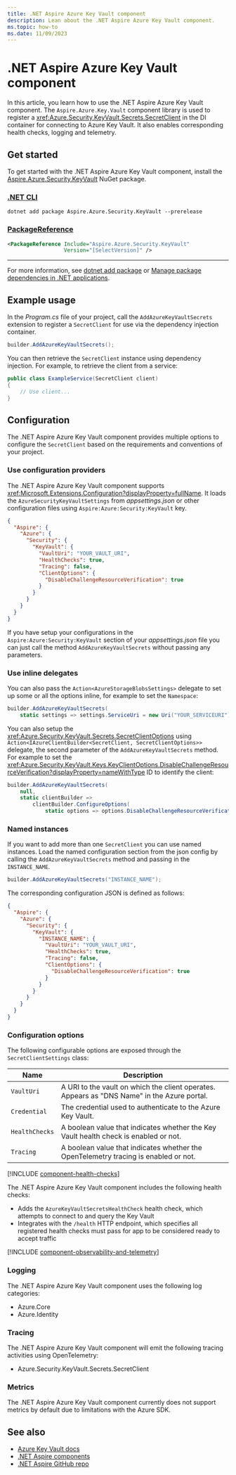 ```yaml
---
title: .NET Aspire Azure Key Vault component
description: Lean about the .NET Aspire Azure Key Vault component.
ms.topic: how-to
ms.date: 11/09/2023
---
```


# .NET Aspire Azure Key Vault component

In this article, you learn how to use the .NET Aspire Azure Key Vault component. The `Aspire.Azure.Key.Vault` component library is used to register a <xref:Azure.Security.KeyVault.Secrets.SecretClient> in the DI container for connecting to Azure Key Vault. It also enables corresponding health checks, logging and telemetry.

## Get started

To get started with the .NET Aspire Azure Key Vault component, install the [Aspire.Azure.Security.KeyVault](https://www.nuget.org/packages/Aspire.Azure.Security.KeyVault) NuGet package.

### [.NET CLI](#tab/dotnet-cli)

```dotnetcli
dotnet add package Aspire.Azure.Security.KeyVault --prerelease
```

### [PackageReference](#tab/package-reference)

```xml
<PackageReference Include="Aspire.Azure.Security.KeyVault"
                  Version="[SelectVersion]" />
```

---

For more information, see [dotnet add package](/dotnet/core/tools/dotnet-add-package.md) or [Manage package dependencies in .NET applications](/dotnet/core/tools/dependencies.md).

## Example usage

In the _Program.cs_ file of your project, call the `AddAzureKeyVaultSecrets` extension to register a `SecretClient` for use via the dependency injection container.

```csharp
builder.AddAzureKeyVaultSecrets();
```

You can then retrieve the `SecretClient` instance using dependency injection. For example, to retrieve the client from a service:

```csharp
public class ExampleService(SecretClient client)
{
    // Use client...
}
```

## Configuration

The .NET Aspire Azure Key Vault component provides multiple options to configure the `SecretClient` based on the requirements and conventions of your project.

### Use configuration providers

The .NET Aspire Azure Key Vault component supports <xref:Microsoft.Extensions.Configuration?displayProperty=fullName>. It loads the `AzureSecurityKeyVaultSettings` from _appsettings.json_ or other configuration files using `Aspire:Azure:Security:KeyVault` key.

```json
{
  "Aspire": {
    "Azure": {
      "Security": {
        "KeyVault": {
          "VaultUri": "YOUR_VAULT_URI",
          "HealthChecks": true,
          "Tracing": false,
          "ClientOptions": {
            "DisableChallengeResourceVerification": true
          }
        }
      }
    }
  }
}
```

If you have setup your configurations in the `Aspire:Azure:Security:KeyVault` section of your _appsettings.json_ file you can just call the method `AddAzureKeyVaultSecrets` without passing any parameters.

### Use inline delegates

You can also pass the `Action<AzureStorageBlobsSettings>` delegate to set up some or all the options inline, for example to set the `Namespace`:

```csharp
builder.AddAzureKeyVaultSecrets(
    static settings => settings.ServiceUri = new Uri("YOUR_SERVICEURI"));
```

You can also setup the <xref:Azure.Security.KeyVault.Secrets.SecretClientOptions> using `Action<IAzureClientBuilder<SecretClient, SecretClientOptions>>` delegate, the second parameter of the `AddAzureKeyVaultSecrets` method. For example to set the <xref:Azure.Security.KeyVault.Keys.KeyClientOptions.DisableChallengeResourceVerification?displayProperty=nameWithType> ID to identify the client:

```csharp
builder.AddAzureKeyVaultSecrets(
    null, 
    static clientBuilder =>
        clientBuilder.ConfigureOptions(
            static options => options.DisableChallengeResourceVerification = true))
```

### Named instances

If you want to add more than one `SecretClient` you can use named instances. Load the named configuration section from the json config by calling the `AddAzureKeyVaultSecrets` method and passing in the `INSTANCE_NAME`.

```csharp
builder.AddAzureKeyVaultSecrets("INSTANCE_NAME");
```

The corresponding configuration JSON is defined as follows:

```json
{
  "Aspire": {
    "Azure": {
      "Security": {
        "KeyVault": {
          "INSTANCE_NAME": {
            "VaultUri": "YOUR_VAULT_URI",
            "HealthChecks": true,
            "Tracing": false,
            "ClientOptions": {
              "DisableChallengeResourceVerification": true
            }
          }
        }
      }
    }
  }
}
```

### Configuration options

The following configurable options are exposed through the `SecretClientSettings` class:

| Name | Description |
|--|--|
| `VaultUri` | A URI to the vault on which the client operates. Appears as "DNS Name" in the Azure portal. |
| `Credential` | The credential used to authenticate to the Azure Key Vault. |
| `HealthChecks` | A boolean value that indicates whether the Key Vault health check is enabled or not. |
| `Tracing` | A boolean value that indicates whether the OpenTelemetry tracing is enabled or not. |

[!INCLUDE [component-health-checks](../includes/component-health-checks.md)]

The .NET Aspire Azure Key Vault component includes the following health checks:

* Adds the `AzureKeyVaultSecretsHealthCheck` health check, which attempts to connect to and query the Key Vault
* Integrates with the `/health` HTTP endpoint, which specifies all registered health checks must pass for app to be considered ready to accept traffic

[!INCLUDE [component-observability-and-telemetry](../includes/component-observability-and-telemetry.md)]

### Logging

The .NET Aspire Azure Key Vault component uses the following log categories:

- Azure.Core
- Azure.Identity

### Tracing

The .NET Aspire Azure Key Vault component will emit the following tracing activities using OpenTelemetry:

- Azure.Security.KeyVault.Secrets.SecretClient

### Metrics

The .NET Aspire Azure Key Vault component currently does not support metrics by default due to limitations with the Azure SDK.

## See also

- [Azure Key Vault docs](/azure/key-vault/general/)
- [.NET Aspire components](../components-overview.md)
- [.NET Aspire GitHub repo](https://github.com/dotnet/aspire)
